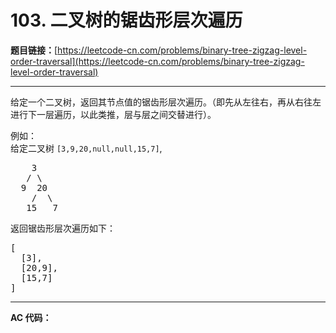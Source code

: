 # 103. 二叉树的锯齿形层次遍历

**题目链接：**[https://leetcode-cn.com/problems/binary-tree-zigzag-level-order-traversal](https://leetcode-cn.com/problems/binary-tree-zigzag-level-order-traversal)

---

<div class="content__1Y2H">
 <div class="notranslate">
  <p>给定一个二叉树，返回其节点值的锯齿形层次遍历。（即先从左往右，再从右往左进行下一层遍历，以此类推，层与层之间交替进行）。</p> 
  <p>例如：<br> 给定二叉树&nbsp;<code>[3,9,20,null,null,15,7]</code>,</p> 
  <pre class="language-text">    3
   / \
  9  20
    /  \
   15   7
</pre> 
  <p>返回锯齿形层次遍历如下：</p> 
  <pre class="language-text">[
  [3],
  [20,9],
  [15,7]
]
</pre> 
 </div>
</div>

---

**AC 代码：**

```java

```